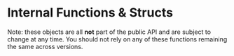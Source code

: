 # Internal Functions & Structs
Note: these objects are all **not** part of the public API and are subject to change at any time. You should not rely on any of these functions remaining the same across versions.

